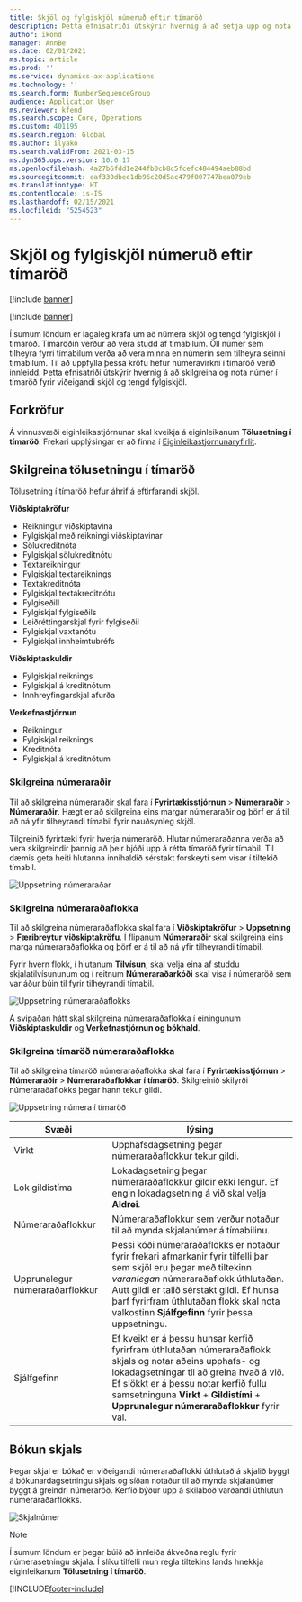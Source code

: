 ```yaml
---
title: Skjöl og fylgiskjöl númeruð eftir tímaröð
description: Þetta efnisatriði útskýrir hvernig á að setja upp og nota númer í tímaröð fyrir viðeigandi skjöl og tengd fylgiskjöl.
author: ikond
manager: AnnBe
ms.date: 02/01/2021
ms.topic: article
ms.prod: ''
ms.service: dynamics-ax-applications
ms.technology: ''
ms.search.form: NumberSequenceGroup
audience: Application User
ms.reviewer: kfend
ms.search.scope: Core, Operations
ms.custom: 401195
ms.search.region: Global
ms.author: ilyako
ms.search.validFrom: 2021-03-15
ms.dyn365.ops.version: 10.0.17
ms.openlocfilehash: 4a27b6fdd1e244fb0cb8c5fcefc484494aeb88bd
ms.sourcegitcommit: eaf330dbee1db96c20d5ac479f007747bea079eb
ms.translationtype: HT
ms.contentlocale: is-IS
ms.lasthandoff: 02/15/2021
ms.locfileid: "5254523"
---
```

# <a name="numbering-documents-and-vouchers-chronologically"></a>Skjöl og fylgiskjöl númeruð eftir tímaröð

[!include [banner](../includes/banner.md)]

[!include [banner](../includes/preview-banner.md)]

Í sumum löndum er lagaleg krafa um að númera skjöl og tengd fylgiskjöl í tímaröð. Tímaröðin verður að vera studd af tímabilum. Öll númer sem tilheyra fyrri tímabilum verða að vera minna en númerin sem tilheyra seinni tímabilum. Til að uppfylla þessa kröfu hefur númeravirkni í tímaröð verið innleidd. Þetta efnisatriði útskýrir hvernig á að skilgreina og nota númer í tímaröð fyrir viðeigandi skjöl og tengd fylgiskjöl.

## <a name="prerequisites"></a>Forkröfur

Á vinnusvæði eiginleikastjórnunar skal kveikja á eiginleikanum **Tölusetning í tímaröð**. Frekari upplýsingar er að finna í [Eiginleikastjórnunaryfirlit](../../fin-ops-core/fin-ops/get-started/feature-management/feature-management-overview.md).

## <a name="configure-chronological-numbering"></a>Skilgreina tölusetningu í tímaröð

Tölusetning í tímaröð hefur áhrif á eftirfarandi skjöl.

**Viðskiptakröfur**
- Reikningur viðskiptavina
- Fylgiskjal með reikningi viðskiptavinar
- Sölukreditnóta
- Fylgiskjal sölukreditnótu
- Textareikningur
- Fylgiskjal textareiknings
- Textakreditnóta
- Fylgiskjal textakreditnótu
- Fylgiseðill
- Fylgiskjal fylgiseðils
- Leiðréttingarskjal fyrir fylgiseðil
- Fylgiskjal vaxtanótu
- Fylgiskjal innheimtubréfs

**Viðskiptaskuldir**
- Fylgiskjal reiknings
- Fylgiskjal á kreditnótum
- Innhreyfingarskjal afurða

**Verkefnastjórnun**
- Reikningur
- Fylgiskjal reiknings
- Kreditnóta
- Fylgiskjal á kreditnótum 

### <a name="define-number-sequences"></a>Skilgreina númeraraðir

Til að skilgreina númeraraðir skal fara í **Fyrirtækisstjórnun** > **Númeraraðir** > **Númeraraðir**. Hægt er að skilgreina eins margar númeraraðir og þörf er á til að ná yfir tilheyrandi tímabil fyrir nauðsynleg skjöl. 

Tilgreinið fyrirtæki fyrir hverja númeraröð. Hlutar númeraraðanna verða að vera skilgreindir þannig að þeir bjóði upp á rétta tímaröð fyrir tímabil. Til dæmis geta heiti hlutanna innihaldið sérstakt forskeyti sem vísar í tiltekið tímabil.

![Uppsetning númeraraðar](media/chrono-num-sequence.jpg)

### <a name="configure-number-sequence-groups"></a>Skilgreina númeraraðaflokka

Til að skilgreina númeraraðaflokka skal fara í **Viðskiptakröfur** > **Uppsetning** > **Færibreytur viðskiptakröfu**. Í flipanum **Númeraraðir** skal skilgreina eins marga númeraraðaflokka og þörf er á til að ná yfir tilheyrandi tímabil. 

Fyrir hvern flokk, í hlutanum **Tilvísun**, skal velja eina af studdu skjalatilvísununum og í reitnum **Númeraraðarkóði** skal vísa í númeraröð sem var áður búin til fyrir tilheyrandi tímabil.

![Uppsetning númeraraðaflokks](media/chrono-num-sequence-group.jpg)

Á svipaðan hátt skal skilgreina númeraraðaflokka í einingunum **Viðskiptaskuldir** og **Verkefnastjórnun og bókhald**.

### <a name="configure-number-sequence-groups-chronology"></a>Skilgreina tímaröð númeraraðaflokka

Til að skilgreina tímaröð númeraraðaflokka skal fara í **Fyrirtækisstjórnun** > **Númeraraðir** > **Númeraraðaflokkar í tímaröð**. Skilgreinið skilyrði númeraraðaflokks þegar hann tekur gildi.

![Uppsetning númera í tímaröð](media/chrono-num-sequence-group-period.jpg)

| Svæði            | lýsing                                                                                                                                                                                                                                                                                                                                                                                   |
|---------------------|------------------------------------------------------------------------------------------------------------------------------------------------------------------------------------------------------------------------------------------------------------------------------------------------------------------------------------------------------------------------------------------------|
| Virkt  | Upphafsdagsetning þegar númeraraðaflokkur tekur gildi. |
| Lok gildistíma      | Lokadagsetning þegar númeraraðaflokkur gildir ekki lengur. Ef engin lokadagsetning á við skal velja **Aldrei**. |
| Númeraraðaflokkur | Númeraraðaflokkur sem verður notaður til að mynda skjalanúmer á tímabilinu. |
| Upprunalegur númeraraðarflokkur | Þessi kóði númeraraðaflokks er notaður fyrir frekari afmarkanir fyrir tilfelli þar sem skjöl eru þegar með tiltekinn *varanlegan* númeraraðaflokk úthlutaðan. Autt gildi er talið sérstakt gildi. Ef hunsa þarf fyrirfram úthlutaðan flokk skal nota valkostinn **Sjálfgefinn** fyrir þessa uppsetningu. |
| Sjálfgefinn | Ef kveikt er á þessu hunsar kerfið fyrirfram úthlutaðan númeraraðaflokk skjals og notar aðeins upphafs- og lokadagsetningar til að greina hvað á við. Ef slökkt er á þessu notar kerfið fullu samsetninguna **Virkt** + **Gildistími** + **Upprunalegur númeraraðaflokkur** fyrir val. |

## <a name="document-posting"></a>Bókun skjals
Þegar skjal er bókað er viðeigandi númeraraðaflokki úthlutað á skjalið byggt á bókunardagsetningu skjals og síðan notaður til að mynda skjalanúmer byggt á greindri númeraröð. Kerfið býður upp á skilaboð varðandi úthlutun númeraraðarflokks.

![Skjalnúmer](media/chrono-num-sequence-fti.jpg)

> [!NOTE]
> Í sumum löndum er þegar búið að innleiða ákveðna reglu fyrir númerasetningu skjala. Í slíku tilfelli mun regla tiltekins lands hnekkja eiginleikanum **Tölusetning í tímaröð**.


[!INCLUDE[footer-include](../../includes/footer-banner.md)]